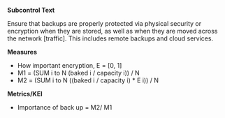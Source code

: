 **Subcontrol Text**

Ensure that backups are properly protected via physical security or encryption when they are stored, as well as when they are moved across the network [traffic]. This includes remote backups and cloud services.

**Measures**

* How important encryption, E = [0, 1]
* M1 = (SUM i to N (baked i / capacity i)) / N
* M2 = (SUM i to N ((baked i / capacity i) * E i)) / N


**Metrics/KEI**

* Importance of back up =  M2/ M1
